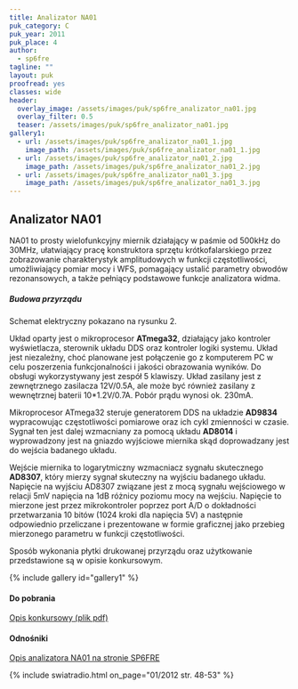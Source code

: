 ```yaml
---
title: Analizator NA01
puk_category: C
puk_year: 2011
puk_place: 4
author: 
  - sp6fre
tagline: ""
layout: puk
proofread: yes
classes: wide
header:
  overlay_image: /assets/images/puk/sp6fre_analizator_na01.jpg
  overlay_filter: 0.5
  teaser: /assets/images/puk/sp6fre_analizator_na01.jpg
gallery1:
  - url: /assets/images/puk/sp6fre_analizator_na01_1.jpg
    image_path: /assets/images/puk/sp6fre_analizator_na01_1.jpg
  - url: /assets/images/puk/sp6fre_analizator_na01_2.jpg
    image_path: /assets/images/puk/sp6fre_analizator_na01_2.jpg
  - url: /assets/images/puk/sp6fre_analizator_na01_3.jpg
    image_path: /assets/images/puk/sp6fre_analizator_na01_3.jpg
---
```


Analizator NA01
---------------

NA01 to prosty wielofunkcyjny miernik działający w paśmie od 500kHz do 30MHz, ułatwiający pracę konstruktora sprzętu krótkofalarskiego przez zobrazowanie charakterystyk amplitudowych w funkcji częstotliwości, umożliwiający pomiar mocy i WFS, pomagający ustalić parametry obwodów rezonansowych, a także pełniący podstawowe funkcje analizatora widma.

##### Budowa przyrządu

Schemat elektryczny pokazano na rysunku 2.

Układ oparty jest o mikroprocesor **ATmega32**, działający jako kontroler wyświetlacza, sterownik układu DDS oraz kontroler logiki systemu. Układ jest niezależny, choć planowane jest połączenie go z komputerem PC w celu poszerzenia funkcjonalności i jakości obrazowania wyników. Do obsługi wykorzystywany jest zespół 5 klawiszy. Układ zasilany jest z zewnętrznego zasilacza 12V/0.5A, ale może być również zasilany z wewnętrznej baterii 10\*1.2V/0.7A. Pobór prądu wynosi ok. 230mA.

Mikroprocesor ATmega32 steruje generatorem DDS na układzie **AD9834** wypracowując częstotliwości pomiarowe oraz ich cykl zmienności w czasie. Sygnał ten jest dalej wzmacniany za pomocą układu **AD8014** i wyprowadzony jest na gniazdo wyjściowe miernika skąd doprowadzany jest do wejścia badanego układu.

Wejście miernika to logarytmiczny wzmacniacz sygnału skutecznego **AD8307**, który mierzy sygnał skuteczny na wyjściu badanego układu. Napięcie na wyjściu AD8307 związane jest z mocą sygnału wejściowego w relacji 5mV napięcia na 1dB różnicy poziomu mocy na wejściu. Napięcie to mierzone jest przez mikrokontroler poprzez port A/D o dokładności przetwarzania 10 bitów (1024 kroki dla napięcia 5V) a następnie odpowiednio przeliczane i prezentowane w formie graficznej jako przebieg mierzonego parametru w funkcji częstotliwości.

Sposób wykonania płytki drukowanej przyrządu oraz użytkowanie przedstawione są w opisie konkursowym.

{% include gallery id="gallery1" %}

#### Do pobrania

[Opis konkursowy (plik pdf)](/assets/bin/SP6FRE_Analizator-NA01.pdf)

#### Odnośniki

[Opis analizatora NA01 na stronie SP6FRE](http://lx-net.pl/hr/netw/na01.html)


{% include swiatradio.html on_page="01/2012 str. 48-53" %}
